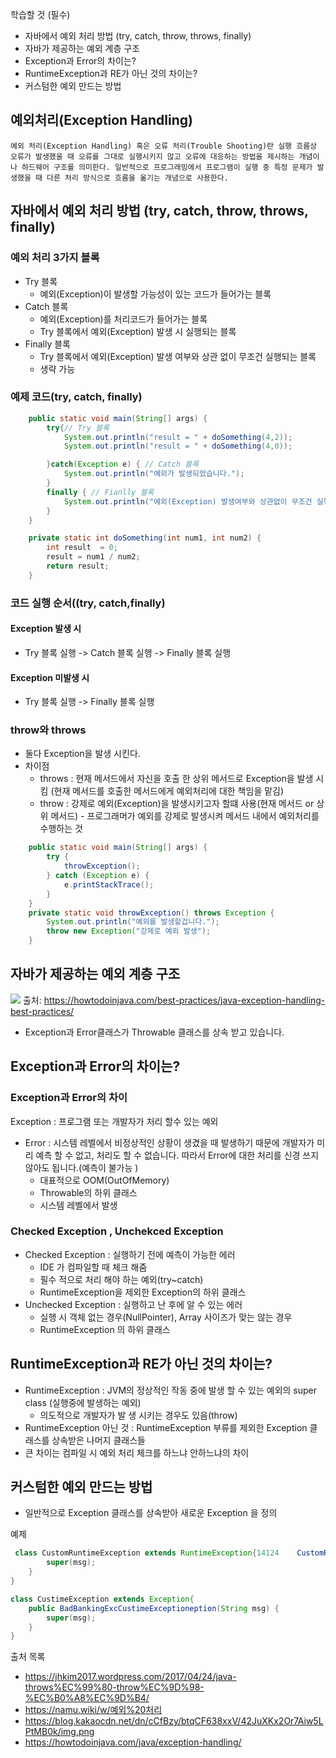 학습할 것 (필수)
- 자바에서 예외 처리 방법 (try, catch, throw, throws, finally)
- 자바가 제공하는 예외 계층 구조
- Exception과 Error의 차이는?
- RuntimeException과 RE가 아닌 것의 차이는?
- 커스텀한 예외 만드는 방법

## 예외처리(Exception Handling)
```
예외 처리(Exception Handling) 혹은 오류 처리(Trouble Shooting)란 실행 흐름상 오류가 발생했을 때 오류를 그대로 실행시키지 않고 오류에 대응하는 방법을 제시하는 개념이나 하드웨어 구조를 의미한다. 일반적으로 프로그래밍에서 프로그램이 실행 중 특정 문제가 발생했을 때 다른 처리 방식으로 흐름을 옮기는 개념으로 사용한다.
```



## 자바에서 예외 처리 방법 (try, catch, throw, throws, finally)
### 예외 처리 3가지 블록
- Try 블록
    - 예외(Exception)이 발생할 가능성이 있는 코드가 들어가는 블록
- Catch 블록
    - 예외(Exception)를 처리코드가 들어가는 블록
    - Try 블록에서 예외(Exception) 발생 시 실행되는 블록
- Finally 블록
    - Try 블록에서 예외(Exception) 발생 여부와 상관 없이 무조건 실행되는 블록 
    - 생략 가능

### 예제 코드(try, catch, finally)
```java
    public static void main(String[] args) {
        try{// Try 블록
            System.out.println("result = " + doSomething(4,2));
            System.out.println("result = " + doSomething(4,0));

        }catch(Exception e) { // Catch 블록
            System.out.println("예외가 발생되었습니다.");
        }
        finally { // Fianlly 블록
            System.out.println("예외(Exception) 발생여부와 상관없이 무조건 실행");
        }
    }

    private static int doSomething(int num1, int num2) {
        int result  = 0;
        result = num1 / num2;
        return result;
    }
```

### 코드 실행 순서((try, catch,finally)
#### Exception 발생 시
- Try 블록 실행 -> Catch 블록 실행 -> Finally 블록 실행
#### Exception 미발생 시
- Try 블록 실행 -> Finally 블록 실행

### throw와 throws
- 둘다 Exception을 발생 시킨다.
- 차이점
    -  throws :  현재 메서드에서 자신을 호출 한 상위 메서드로 Exception을 발생 시킴 (현재 메서드를 호출한 메서드에게 예외처리에 대한 책임을 맡김)
    -  throw : 강제로 예외(Exception)을 발생시키고자 할떄 사용(현재 메서드 or 상위 메서드) - 프로그래머가 예외를 강제로 발생시켜 메서드 내에서 예외처리를 수행하는 것
```java
    public static void main(String[] args) {
        try {
            throwException();
        } catch (Exception e) {
            e.printStackTrace();
        }
    }
    private static void throwException() throws Exception {
        System.out.println("예외를 발생할겁니다.");
        throw new Exception("강제로 예외 발생");
    }
```

## 자바가 제공하는 예외 계층 구조

![](./exception.png)
출처: https://howtodoinjava.com/best-practices/java-exception-handling-best-practices/

- Exception과 Error클래스가 Throwable 클래스를 상속 받고 있습니다.


## Exception과 Error의 차이는?

### Exception과 Error의 차이
 Exception :  프로그램 또는 개발자가 처리 할수 있는 예외
- Error : 시스템 레벨에서 비정상적인 상황이 생겼을 때  발생하기 때문에 개발자가 미리 예측 할 수 없고, 처리도 할 수 없습니다. 따라서 Error에 대한 처리를 신경 쓰지 않아도 됩니다.(예측이 불가능 )
    - 대표적으로 OOM(OutOfMemory)
    - Throwable의 하위 클래스
    - 시스템 레벨에서 발생

### Checked Exception , Unchekced Exception
- Checked Exception : 실행하기 전에 예측이 가능한 에러
    - IDE 가 컴파일할 때 체크 해줌
    - 필수 적으로 처리 해야 하는 예외(try~catch)
    - RuntimeException을 제외한 Exception의 하위 클래스
- Unchecked Exception : 실행하고 난 후에 알 수 있는 에러
    - 실행 시 객체 없는 경우(NullPointer), Array 사이즈가 맞는 않는 경우
    - RuntimeException 의 하위 클래스 

 ## RuntimeException과 RE가 아닌 것의 차이는?
 -  RuntimeException :  JVM의 정상적인 작동 중에 발생 할 수 있는 예외의 super class (실행중에 발생하는 예외)
    - 의도적으로 개발자가 발 생 시키는 경우도 있음(throw)
 - RuntimeException 아닌 것 : RuntimeException 부류를 제외한 Exception 클래스를 상속받은 나머지 클래스들
 - 큰 차이는 컴파일 시 예외 처리 체크를 하느냐 안하느냐의 차이


## 커스텀한 예외 만드는 방법
- 일반적으로 Exception 클래스를 상속받아 새로운 Exception 을 정의

예제
```java
 class CustomRuntimeException extends RuntimeException{14124    CustomRuntimeException(String msg){
        super(msg);
    }
}

class CustimeException extends Exception{
	public BadBankingExcCustimeExceptioneption(String msg) {
		super(msg);
	}
}
```


출처 목록
- https://jhkim2017.wordpress.com/2017/04/24/java-throws%EC%99%80-throw%EC%9D%98-%EC%B0%A8%EC%9D%B4/
- https://namu.wiki/w/예외%20처리
- https://blog.kakaocdn.net/dn/cCfBzy/btqCF638xxV/42JuXKx2Or7Aiw5LPtMB0k/img.png
- https://howtodoinjava.com/java/exception-handling/